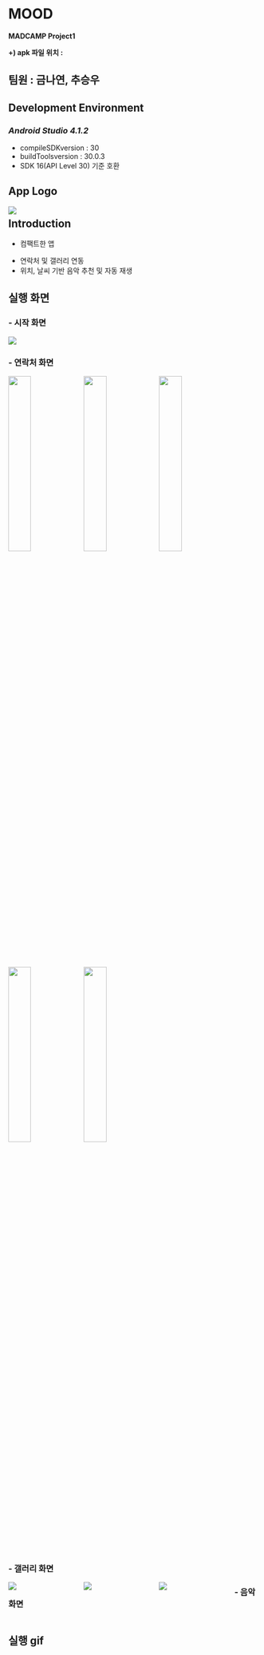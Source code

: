 # MOOD
**MADCAMP Project1**

**+) apk 파일 위치 :**




## 팀원 : 금나연, 추승우




## Development Environment

### *Android Studio 4.1.2*

  * compileSDKversion : 30
  * buildToolsversion : 30.0.3
  * SDK 16(API Level 30) 기준 호환






## **App Logo**
<div style="float: left; width: 30%;">
<img src="https://user-images.githubusercontent.com/68985625/124529645-fe91a680-de45-11eb-9b88-8490d8b4d77e.jpg"/>
</div>
<div style="float: left; width: 30%;">

</div>
<div style="float: left; width: 30%;">

</div>

# 
## **Introduction**


* 컴팩트한 앱
- 연락처 및 갤러리 연동
- 위치, 날씨 기반 음악 추천 및 자동 재생





## **실행 화면**

### 
### - 시작 화면
<img src="https://user-images.githubusercontent.com/68985625/124529421-8c20c680-de45-11eb-9a8b-af19b6ab1c78.jpg"/>


### - 연락처 화면

<img width=30% src="https://user-images.githubusercontent.com/68985625/124529405-87f4a900-de45-11eb-92f0-04a74072730d.jpg"/><img width=30% src="https://user-images.githubusercontent.com/68985625/124529409-8925d600-de45-11eb-8369-d32dc5e2b3eb.jpg"/><img width=30% src="https://user-images.githubusercontent.com/68985625/124529411-8925d600-de45-11eb-94f2-8db1d1c9e9e4.jpg"/>


<img width=30% src="https://user-images.githubusercontent.com/68985625/124529413-89be6c80-de45-11eb-86b8-a9cf2b2148e0.jpg"/><img width=30% src="https://user-images.githubusercontent.com/68985625/124529415-89be6c80-de45-11eb-8099-8c0de42a0e50.jpg"/>



### - 갤러리 화면
<div style="float: left; width: 30%;">
<img src="https://user-images.githubusercontent.com/68985625/124529417-8a570300-de45-11eb-9318-848f5b12dce4.jpg"/>
</div>
<div style="float: left; width: 30%;">
<img src="https://user-images.githubusercontent.com/68985625/124529419-8a570300-de45-11eb-8c24-563fad017674.jpg"/>
</div>
<div style="float: left; width: 30%;">
<img src="https://user-images.githubusercontent.com/68985625/124529420-8aef9980-de45-11eb-8b72-b51fbfa017cd.jpg"/>
</div>



### - 음악 화면

<div style="float: left; width: 30%;">
</div>
<div style="float: left; width: 30%;">

</div>
<div style="float: left; width: 30%;">

 
 
## **실행 gif**



  

  

